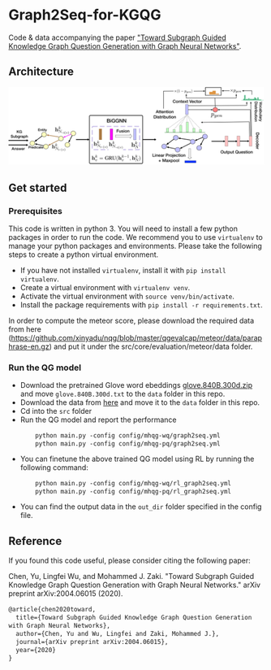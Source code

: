 # Graph2Seq-for-KGQG
Code &amp; data accompanying the paper ["Toward Subgraph Guided Knowledge Graph Question Generation with Graph Neural Networks"](https://arxiv.org/abs/2004.06015).


## Architecture

![Model architecture.](images/arch.png)

## Get started


### Prerequisites
This code is written in python 3. You will need to install a few python packages in order to run the code.
We recommend you to use `virtualenv` to manage your python packages and environments.
Please take the following steps to create a python virtual environment.

* If you have not installed `virtualenv`, install it with ```pip install virtualenv```.
* Create a virtual environment with ```virtualenv venv```.
* Activate the virtual environment with `source venv/bin/activate`.
* Install the package requirements with `pip install -r requirements.txt`.


In order to compute the meteor score, please download the required data from here (https://github.com/xinyadu/nqg/blob/master/qgevalcap/meteor/data/paraphrase-en.gz) and put it under the src/core/evaluation/meteor/data folder.


### Run the QG model
* Download the pretrained Glove word ebeddings [glove.840B.300d.zip](http://nlp.stanford.edu/data/wordvecs/glove.840B.300d.zip) and move `glove.840B.300d.txt` to the `data` folder in this repo.
* Download the data from [here](https://1drv.ms/u/s!AjiSpuwVTt09gVsFilSx0NpJlid-?e=1TKqfG) and move it to the `data` folder in this repo.
* Cd into the `src` folder
* Run the QG model and report the performance
    ```
        python main.py -config config/mhqg-wq/graph2seq.yml
        python main.py -config config/mhqg-pq/graph2seq.yml
    ```
* You can finetune the above trained QG model using RL by running the following command:
    ```
        python main.py -config config/mhqg-wq/rl_graph2seq.yml
        python main.py -config config/mhqg-pq/rl_graph2seq.yml
    ```
* You can find the output data in the `out_dir` folder specified in the config file.


## Reference

If you found this code useful, please consider citing the following paper:

Chen, Yu, Lingfei Wu, and Mohammed J. Zaki. "Toward Subgraph Guided Knowledge Graph Question Generation with Graph Neural Networks." arXiv preprint arXiv:2004.06015 (2020).


    @article{chen2020toward,
      title={Toward Subgraph Guided Knowledge Graph Question Generation with Graph Neural Networks},
      author={Chen, Yu and Wu, Lingfei and Zaki, Mohammed J.},
      journal={arXiv preprint arXiv:2004.06015},
      year={2020}
    }
